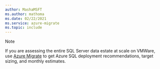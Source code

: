 ```yaml
---
author: MashaMSFT
ms.author: mathoma
ms.date: 02/22/2021
ms.service: azure-migrate
ms.topic: include
---
```


> [!NOTE]
> If you are assessing the entire SQL Server data estate at scale on VMWare, use [Azure Migrate](/azure/migrate/how-to-create-azure-sql-assessment) to get Azure SQL deployment recommendations, target sizing, and monthly estimates.
